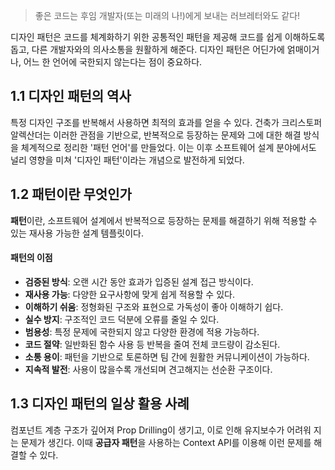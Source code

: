 > 좋은 코드는 후임 개발자(또는 미래의 나!)에게 보내는 러브레터와도 같다!

디자인 패턴은 코드를 체계화하기 위한 공통적인 패턴을 제공해 코드를 쉽게 이해하도록 돕고, 다른 개발자와의 의사소통을 원활하게 해준다.
디자인 패턴은 어딘가에 얽매이거나, 어느 한 언어에 국한되지 않는다는 점이 중요하다.

## 1.1 디자인 패턴의 역사
특정 디자인 구조를 반복해서 사용하면 최적의 효과를 얻을 수 있다. 건축가 크리스토퍼 알렉산더는 이러한 관점을 기반으로, 반복적으로 등장하는 문제와 그에 대한 해결 방식을 체계적으로 정리한 '패턴 언어'를 만들었다.
이는 이후 소프트웨어 설계 분야에서도 널리 영향을 미쳐 '디자인 패턴'이라는 개념으로 발전하게 되었다.

## 1.2 패턴이란 무엇인가
**패턴**이란, 소프트웨어 설계에서 반복적으로 등장하는 문제를 해결하기 위해 적용할 수 있는 재사용 가능한 설계 템플릿이다.

#### 패턴의 이점
- **검증된 방식**: 오랜 시간 동안 효과가 입증된 설계 접근 방식이다.
- **재사용 가능**: 다양한 요구사항에 맞게 쉽게 적용할 수 있다.
- **이해하기 쉬움**: 정형화된 구조와 표현으로 가독성이 좋아 이해하기 쉽다.
- **실수 방지**: 구조적인 코드 덕분에 오류를 줄일 수 있다.
- **범용성**: 특정 문제에 국한되지 않고 다양한 환경에 적용 가능하다.
- **코드 절약**: 일반화된 함수 사용 등 반복을 줄여 전체 코드량이 감소된다.
- **소통 용이**: 패턴을 기반으로 토론하면 팀 간에 원활한 커뮤니케이션이 가능하다.
- **지속적 발전**: 사용이 많을수록 개선되며 견고해지는 선순환 구조이다.

## 1.3 디자인 패턴의 일상 활용 사례
컴포넌트 계층 구조가 깊어져 Prop Drilling이 생기고, 이로 인해 유지보수가 어려워 지는 문제가 생긴다.
이때 **공급자 패턴**을 사용하는 Context API를 이용해 이런 문제를 해결할 수 있다.
